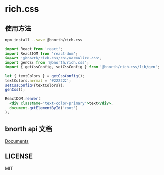 # rich.css

## 使用方法

```sh
npm install --save @bnorth/rich.css
```

```jsx
import React from 'react';
import ReactDOM from 'react-dom';
import '@bnorth/rich.css/css/normalize.css';
import genCss from '@bnorth/rich.css';
import { getCssConfig, setCssConfig } from '@bnorth/rich.css/lib/gen';

let { textColors } = getCssConfig();
textColors.normal = '#222222';
setCssConfig({textColors});
genCss();

ReactDOM.render(
  <div className="text-color-primary">text</div>,
  document.getElementById('root')
);
```

## bnorth api 文档

[Documents](//able99.github.io/bnorth/richcss/)

## LICENSE

MIT